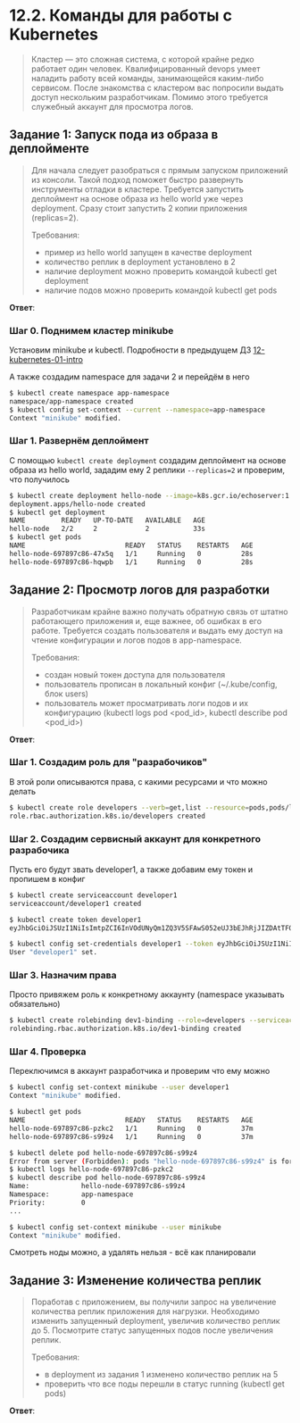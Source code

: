 # 12.2. Команды для работы с Kubernetes
>Кластер — это сложная система, с которой крайне редко работает один человек. Квалифицированный devops умеет наладить работу всей команды, занимающейся каким-либо сервисом.
>После знакомства с кластером вас попросили выдать доступ нескольким разработчикам. Помимо этого требуется служебный аккаунт для просмотра логов.

## Задание 1: Запуск пода из образа в деплойменте
>Для начала следует разобраться с прямым запуском приложений из консоли. Такой подход поможет быстро развернуть инструменты отладки в кластере. Требуется запустить деплоймент на основе образа из hello world уже через deployment. Сразу стоит запустить 2 копии приложения (replicas=2). 
>
>Требования:
> * пример из hello world запущен в качестве deployment
> * количество реплик в deployment установлено в 2
> * наличие deployment можно проверить командой kubectl get deployment
> * наличие подов можно проверить командой kubectl get pods

**Ответ**:

### Шаг 0. Поднимем кластер minikube

Установим minikube и kubectl.
Подробности в предыдущем ДЗ [12-kubernetes-01-intro](../12-kubernetes-01-intro)

А также создадим namespace для задачи 2 и перейдём в него
```bash
$ kubectl create namespace app-namespace
namespace/app-namespace created
$ kubectl config set-context --current --namespace=app-namespace
Context "minikube" modified.
```


### Шаг 1. Развернём деплоймент

С помощью `kubectl create deployment` создадим деплоймент на основе образа из hello world, зададим ему 2 реплики `--replicas=2` и проверим, что получилось 
```bash
$ kubectl create deployment hello-node --image=k8s.gcr.io/echoserver:1.4 --replicas=2
deployment.apps/hello-node created
$ kubectl get deployment
NAME         READY   UP-TO-DATE   AVAILABLE   AGE
hello-node   2/2     2            2           33s
$ kubectl get pods
NAME                         READY   STATUS    RESTARTS   AGE
hello-node-697897c86-47x5q   1/1     Running   0          28s
hello-node-697897c86-hqwpb   1/1     Running   0          28s
```


## Задание 2: Просмотр логов для разработки
>Разработчикам крайне важно получать обратную связь от штатно работающего приложения и, еще важнее, об ошибках в его работе. 
>Требуется создать пользователя и выдать ему доступ на чтение конфигурации и логов подов в app-namespace.
>
>Требования: 
> * создан новый токен доступа для пользователя
> * пользователь прописан в локальный конфиг (~/.kube/config, блок users)
> * пользователь может просматривать логи подов и их конфигурацию (kubectl logs pod <pod_id>, kubectl describe pod <pod_id>)

**Ответ**:

### Шаг 1. Создадим роль для "разрабочиков"

В этой роли описываются права, с какими ресурсами и что можно делать
```bash
$ kubectl create role developers --verb=get,list --resource=pods,pods/log
role.rbac.authorization.k8s.io/developers created
```

### Шаг 2. Создадим сервисный аккаунт для конкретного разрабочика

Пусть его будут звать developer1, а также добавим ему токен и пропишем в конфиг
```bash
$ kubectl create serviceaccount developer1
serviceaccount/developer1 created

$ kubectl create token developer1
eyJhbGciOiJSUzI1NiIsImtpZCI6InVOdUNyQm1ZQ3V5SFAwS052eUJ3bEJhRjJIZDAtTFQ0SFcwblVlcjBLQ0kifQ.eyJhdWQiOlsiaHR0cHM6Ly9rdWJlcm5ldGVzLmRlZmF1bHQuc3ZjLmNsdXN0ZXIubG9jYWwiXSwiZXhwIjoxNjY1MjQ5MDA1LCJpYXQiOjE2NjUyNDU0MDUsImlzcyI6Imh0dHBzOi8va3ViZXJuZXRlcy5kZWZhdWx0LnN2Yy5jbHVzdGVyLmxvY2FsIiwia3ViZXJuZXRlcy5pbyI6eyJuYW1lc3BhY2UiOiJhcHAtbmFtZXNwYWNlIiwic2VydmljZWFjY291bnQiOnsibmFtZSI6ImRldmVsb3BlcjEiLCJ1aWQiOiIwMGNmMDNiMC1mZjRkLTQ2NWMtOTNlMy0xZmI4MzhlZWY0MWQifX0sIm5iZiI6MTY2NTI0NTQwNSwic3ViIjoic3lzdGVtOnNlcnZpY2VhY2NvdW50OmFwcC1uYW1lc3BhY2U6ZGV2ZWxvcGVyMSJ9.CiTNtaA7zr2hjQK_bdSTwcIYWuB_-Me3kUM_SjES82-nDQoMQtav1briaJSeYeXtF1sc7WsBRe1gXPlerhHv1HKES6hNWbnf_R6__BI5Z_2eX5Fq9wnbQqwOTFePJmUnRyG2WWiDvwsjqhijSrLymerxIQLVos-6Nwp-keBI3fbFa4Jbn-Urx9ZFUVwqqEJwojfzBSAF2CzonyvKpDqPyaTCqwNCnpKJUhvuPCckxAzfd9ewd-DDuFX7q6bhqd-WQ6gP3cw77L2Z3mkn7jzhcaNWjLhUtQ78Bk2YA5V_-Qs68UUkH80gddbGtUapQAnSvsiyySddxSE1bFt8vbImeQ

$ kubectl config set-credentials developer1 --token eyJhbGciOiJSUzI1NiIsImtpZCI6InVOdUNyQm1ZQ3V5SFAwS052eUJ3bEJhRjJIZDAtTFQ0SFcwblVlcjBLQ0kifQ.eyJhdWQiOlsiaHR0cHM6Ly9rdWJlcm5ldGVzLmRlZmF1bHQuc3ZjLmNsdXN0ZXIubG9jYWwiXSwiZXhwIjoxNjY1MjQ5MDA1LCJpYXQiOjE2NjUyNDU0MDUsImlzcyI6Imh0dHBzOi8va3ViZXJuZXRlcy5kZWZhdWx0LnN2Yy5jbHVzdGVyLmxvY2FsIiwia3ViZXJuZXRlcy5pbyI6eyJuYW1lc3BhY2UiOiJhcHAtbmFtZXNwYWNlIiwic2VydmljZWFjY291bnQiOnsibmFtZSI6ImRldmVsb3BlcjEiLCJ1aWQiOiIwMGNmMDNiMC1mZjRkLTQ2NWMtOTNlMy0xZmI4MzhlZWY0MWQifX0sIm5iZiI6MTY2NTI0NTQwNSwic3ViIjoic3lzdGVtOnNlcnZpY2VhY2NvdW50OmFwcC1uYW1lc3BhY2U6ZGV2ZWxvcGVyMSJ9.CiTNtaA7zr2hjQK_bdSTwcIYWuB_-Me3kUM_SjES82-nDQoMQtav1briaJSeYeXtF1sc7WsBRe1gXPlerhHv1HKES6hNWbnf_R6__BI5Z_2eX5Fq9wnbQqwOTFePJmUnRyG2WWiDvwsjqhijSrLymerxIQLVos-6Nwp-keBI3fbFa4Jbn-Urx9ZFUVwqqEJwojfzBSAF2CzonyvKpDqPyaTCqwNCnpKJUhvuPCckxAzfd9ewd-DDuFX7q6bhqd-WQ6gP3cw77L2Z3mkn7jzhcaNWjLhUtQ78Bk2YA5V_-Qs68UUkH80gddbGtUapQAnSvsiyySddxSE1bFt8vbImeQ
User "developer1" set.
```

### Шаг 3. Назначим права

Просто привяжем роль к конкретному аккаунту (namespace указывать обязательно)
```bash
$ kubectl create rolebinding dev1-binding --role=developers --serviceaccount=app-namespace:developer1
rolebinding.rbac.authorization.k8s.io/dev1-binding created
```

### Шаг 4. Проверка

Переключимся в аккаунт разработчика и проверим что ему можно
```bash
$ kubectl config set-context minikube --user developer1
Context "minikube" modified.

$ kubectl get pods
NAME                         READY   STATUS    RESTARTS   AGE
hello-node-697897c86-pzkc2   1/1     Running   0          37m
hello-node-697897c86-s99z4   1/1     Running   0          37m

$ kubectl delete pod hello-node-697897c86-s99z4
Error from server (Forbidden): pods "hello-node-697897c86-s99z4" is forbidden: User "system:serviceaccount:app-namespace:developer1" cannot delete resource "pods" in API group "" in the namespace "app-namespace"
$ kubectl logs hello-node-697897c86-pzkc2
$ kubectl describe pod hello-node-697897c86-s99z4
Name:             hello-node-697897c86-s99z4
Namespace:        app-namespace
Priority:         0
...

$ kubectl config set-context minikube --user minikube
Context "minikube" modified.
```
Смотреть ноды можно, а удалять нельзя - всё как планировали

## Задание 3: Изменение количества реплик 
>Поработав с приложением, вы получили запрос на увеличение количества реплик приложения для нагрузки. Необходимо изменить запущенный deployment, увеличив количество реплик до 5. Посмотрите статус запущенных подов после увеличения реплик. 
>
>Требования:
> * в deployment из задания 1 изменено количество реплик на 5
> * проверить что все поды перешли в статус running (kubectl get pods)

**Ответ**:


